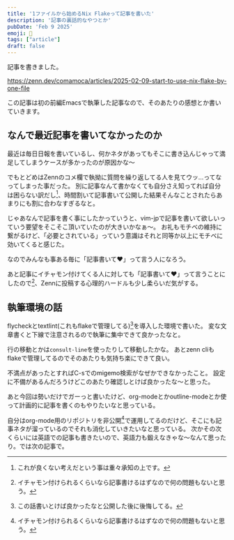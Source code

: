 ```yaml
---
title: '1ファイルから始めるNix Flakeって記事を書いた'
description: '記事の裏話的なやつとか'
pubDate: 'Feb 9 2025'
emoji: 🦊
tags: ["article"]
draft: false
---
```


記事を書きました。

https://zenn.dev/comamoca/articles/2025-02-09-start-to-use-nix-flake-by-one-file

この記事は初の前編Emacsで執筆した記事なので、そのあたりの感想とか書いていきます。

## なんで最近記事を書いてなかったのか

最近は毎日日報を書いているし、何かネタがあってもそこに書き込んじゃって満足してしまうケースが多かったのが原因かな〜

でもとどめはZennのコメ欄で執拗に質問を繰り返してる人を見てウッ...ってなってしまった事だった。
別に記事なんて書かなくても自分さえ知ってれば自分は困らない訳だし[^1]、時間割いて記事書いて公開した結果そんなことされたらあまりにも割に合わなすぎるなと。

じゃあなんで記事を書く事にしたかっていうと、vim-jpで記事を書いて欲しいっていう要望をそこそこ頂いていたのが大きいかなぁ〜。
お礼もモチベの維持に繋がるけど、「必要とされている」っていう意識はそれと同等か以上にモチベに効いてくると感じた。

なのでみんなも事ある毎に「記事書いて♥️」って言う人になろう。

あと記事にイチャモン付けてくる人に対しても「記事書いて♥️」って言うことにしたので[^3]、Zennに投稿する心理的ハードルも少し柔らいだ気がする。

## 執筆環境の話

flycheckとtextlint(これもflakeで管理してる)[^2]を導入した環境で書いた。
変な文章書くと下線で注意されるので執筆に集中できて良かったなと。

行の移動とかは`consult-line`を使ったりして移動したかな。 あとzenn
cliもflakeで管理してるのでそのあたりも気持ち楽にできて良い。

不満点があったとすればC-sでのmigemo検索がなぜかできなかったこと。
設定に不備があるんだろうけどこのあたり確認しとけば良かったな〜と思った。

あと今回は勢いだけでガーっと書いたけど、org-modeとかoutline-modeとか使って計画的に記事を書くのもやりたいなと思っている。

自分はorg-mode用のリポジトリを非公開[^3]で運用してるのだけど、そこにも記事ネタが溜っているのでそれも消化していきたいなと思っている。
次かその次くらいには英語での記事も書きたいので、英語力も鍛えなきゃな〜なんて思ったり。では次の記事で。

[^1]: これが良くない考えだという事は重々承知の上です。

[^2]: この話書いとけば良かったなと公開した後に後悔してる。

[^3]: イチャモン付けられるくらいなら記事書けるはずなので何の問題もないと思う。

[^4]: プライベートな内容も含むので泣く泣く非公開にしている...
